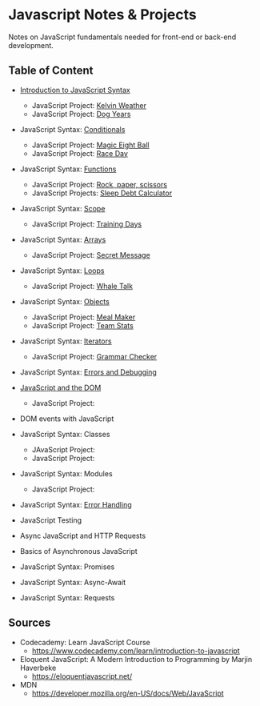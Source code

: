 # Javascript Notes & Projects
Notes on JavaScript fundamentals needed for front-end or back-end development.

## Table of Content
- [Introduction to JavaScript Syntax](/introJsSyntax.md)
  * JavaScript Project: [Kelvin Weather](/kelvinWeather.js)
  * JavaScript Project: [Dog Years](/dogYears.js)
- JavaScript Syntax: [Conditionals](/jsConditionals.md)
  * JavaScript Project: [Magic Eight Ball](/magicEightBall.js)
  * JavaScript Project: [Race Day](/raceDay.js)
- JavaScript Syntax: [Functions](/jsFunctions.md)
  * JavaScript Project: [Rock, paper, scissors](/rockPaperScissors.js)
  * JavaScript Projects: [Sleep Debt Calculator](/sleepDebtCalculator.js)
- JavaScript Syntax: [Scope](/jsScope.md)
  * JavaScript Project: [Training Days](/trainingDays.js)
- JavaScript Syntax: [Arrays](/jsArrays.md)
  * JavaScript Project: [Secret Message](/secretMessage.js)
- JavaScript Syntax: [Loops](/jsLoops.md)
  * JavaScript Project: [Whale Talk](/whaleTalk.js)
- JavaScript Syntax: [Objects](/jsObjects.md)
  * JavaScript Project: [Meal Maker](/mealMaker.js)
  * JavaScript Project: [Team Stats](teamStats.js)
- JavaScript Syntax: [Iterators](/iterators.md)
  * JavaScript Project: [Grammar Checker](/grammarChecker.js)
  
- JavaScript Syntax: [Errors and Debugging](/errorsAndDebugging.md)
- [JavaScript and the DOM](/javaScriptAndTheDom.md)
  * JavaScript Project:
- DOM events with JavaScript

- JavaScript Syntax: Classes
  * JAvaScript Project:
  * JavaScript Project:
- JavaScript Syntax: Modules
  * JavaScript Project:
- JavaScript Syntax: [Error Handling](/errorHandling.md)

- JavaScript Testing

- Async JavaScript and HTTP Requests
- Basics of Asynchronous JavaScript

- JavaScript Syntax: Promises
- JavaScript Syntax: Async-Await
- JavaScript Syntax: Requests

## Sources
- Codecademy: Learn JavaScript Course 
  - https://www.codecademy.com/learn/introduction-to-javascript
- Eloquent JavaScript: A Modern Introduction to Programming by Marjin Haverbeke 
  - https://eloquentjavascript.net/
- MDN 
  - https://developer.mozilla.org/en-US/docs/Web/JavaScript


